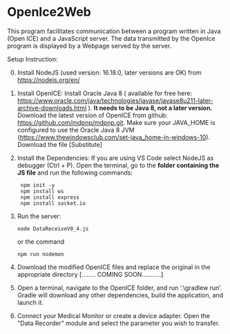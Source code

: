 # OpenIce2Web

This program facilitates communication between a program written in Java (Open ICE) and a JavaScript server.
The data transmitted by the OpenIce program is displayed by a Webpage served by the server.

Setup Instruction:

0. Install NodeJS (used version: 16.18.0, later versions are OK) from https://nodejs.org/en/

1. Install OpenICE: 
   Install Oracle Java 8 ( available for free here: https://www.oracle.com/java/technologies/javase/javase8u211-later-archive-downloads.html ). **It needs to be Java      8, not a later version.**
   Download the latest version of OpenICE from github: https://github.com/mdpnp/mdpnp.git.
   Make sure your JAVA_HOME is configured to use the Oracle Java 8 JVM (https://www.thewindowsclub.com/set-java_home-in-windows-10).
   Download the file [Substitute]



2. Install the Dependencies:
   If you are using VS Code select NodeJS as debugger (Ctrl + P). Open the terminal, go to the **folder containing the JS file** and run the following commands:
   ```
    npm init -y
    npm install ws 
    npm install express
    npm install socket.io
    ```
3. Run the server:
    ```
    node DataReceiveV0_4.js
    ```
    or the command
    ```
    npm run nodemon
    ```


4. Download the modified OpenICE files and replace the original in the appropriate directory [........ COMING SOON...........]
5. Open a terminal, navigate to the OpenICE folder, and run ‘.\gradlew run’. Gradle will download any other dependencies, build the application, and launch it.
6. Connect your Medical Monitor or create a device adapter. Open the "Data Recorder" module and select the parameter you wish to transfer.



